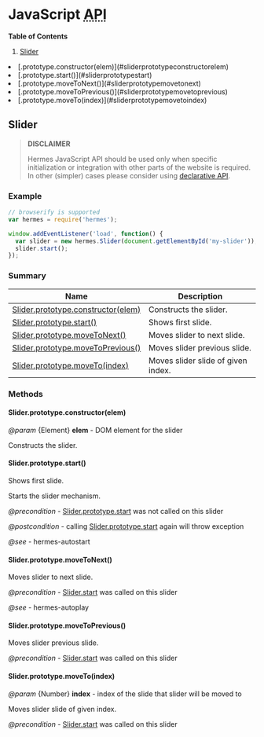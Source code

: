 <!--

Copyright 2015 Maciej Chałapuk

Licensed under the Apache License, Version 2.0 (the "License");
you may not use this file except in compliance with the License.
You may obtain a copy of the License at

http://www.apache.org/licenses/LICENSE-2.0

Unless required by applicable law or agreed to in writing, software
distributed under the License is distributed on an "AS IS" BASIS,
WITHOUT WARRANTIES OR CONDITIONS OF ANY KIND, either express or implied.
See the License for the specific language governing permissions and
limitations under the License.

-->

<!-- Start Template javascript-api.md.ejs -->

# JavaScript <abbr title="Application Programming Interface">API</abbr>

**Table of Contents**

1. [Slider](#slider)<ul>
<li>[.prototype.constructor(elem)](#sliderprototypeconstructorelem)
<li>[.prototype.start()](#sliderprototypestart)
<li>[.prototype.moveToNext()](#sliderprototypemovetonext)
<li>[.prototype.moveToPrevious()](#sliderprototypemovetoprevious)
<li>[.prototype.moveTo(index)](#sliderprototypemovetoindex)</ul>

<!-- Start src/node/slider.js -->

## Slider

> **DISCLAIMER**
>
> Hermes JavaScript API should be used only when specific initialization or integration
> with other parts of the website is required. In other (simpler) cases please consider
> using [declarative API](doc/class-names.md).

### Example

```javascript
// browserify is supported
var hermes = require('hermes');

window.addEventListener('load', function() {
  var slider = new hermes.Slider(document.getElementById('my-slider'));
  slider.start();
});
```

### Summary

Name | Description
--- | ---
[Slider.prototype.constructor(elem)](#sliderprototypeconstructorelem) | Constructs the slider.
[Slider.prototype.start()](#sliderprototypestart) | Shows first slide.
[Slider.prototype.moveToNext()](#sliderprototypemovetonext) | Moves slider to next slide.
[Slider.prototype.moveToPrevious()](#sliderprototypemovetoprevious) | Moves slider previous slide.
[Slider.prototype.moveTo(index)](#sliderprototypemovetoindex) | Moves slider slide of given index.

### Methods

#### Slider.prototype.constructor(elem)

*@param* {Element} **elem** - DOM element for the slider

Constructs the slider.

#### Slider.prototype.start()

Shows first slide.

Starts the slider mechanism.

*@precondition* - [Slider.prototype.start](#sliderprototypestart) was not called on this slider

*@postcondition* - calling [Slider.prototype.start](#sliderprototypestart) again will throw exception

*@see* - hermes-autostart

#### Slider.prototype.moveToNext()

Moves slider to next slide.

*@precondition* - [Slider.start](#sliderstart) was called on this slider

*@see* - hermes-autoplay

#### Slider.prototype.moveToPrevious()

Moves slider previous slide.

*@precondition* - [Slider.start](#sliderstart) was called on this slider

#### Slider.prototype.moveTo(index)

*@param* {Number} **index** - index of the slide that slider will be moved to

Moves slider slide of given index.

*@precondition* - [Slider.start](#sliderstart) was called on this slider

<!-- End src/node/slider.js -->

<!-- End Template javascript-api.md.ejs -->

